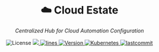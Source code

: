 <h1 align="center">☁️ Cloud Estate</h1>
<p align="center">
    <em>Centralized Hub for Cloud Automation Configuration</em>
</p>

<p align="center">
    <img src="https://img.shields.io/github/license/TechProber/cloud-estate?color=critical" alt="License"/>
    <a href="https://hits.seeyoufarm.com">
      <img src="https://hits.seeyoufarm.com/api/count/incr/badge.svg?url=https%3A%2F%2Fgithub.com%2FTechProber%2Fcloud-estate&count_bg=%235322B2&title_bg=%23555555&icon=&icon_color=%23E7E7E7&title=hits&edge_flat=false"/>
    </a>
    <a href="https://img.shields.io/tokei/lines/github/TechProber/cloud-estate?color=orange">
      <img src="https://img.shields.io/tokei/lines/github/TechProber/cloud-estate?color=orange" alt="lines">
    </a>
    <a href="https://hub.docker.com/repository/docker/hikariai/">
        <img src="https://img.shields.io/badge/docker-v20.10.7-blue" alt="Version">
    </a>
    <a href="https://kubernetes.io/">
        <img src="https://img.shields.io/badge/kubernetes-v1.22-navy.svg" alt="Kubernetes"/>
    </a>
    <a href="https://github.com/TechProber/cloud-estate">
        <img src="https://img.shields.io/github/last-commit/TechProber/cloud-estate" alt="lastcommit"/>
    </a>
</p>
